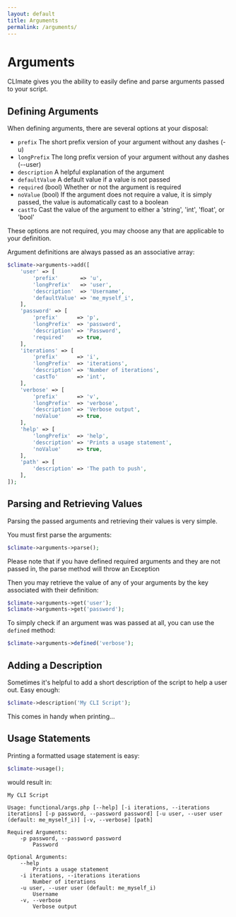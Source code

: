 ```yaml
---
layout: default
title: Arguments
permalink: /arguments/
---
```


Arguments
==============

CLImate gives you the ability to easily define and parse arguments passed to your script.

## Defining Arguments

When defining arguments, there are several options at your disposal:

+ `prefix` The short prefix version of your argument without any dashes (-u)
+ `longPrefix` The long prefix version of your argument without any dashes (--user)
+ `description` A helpful explanation of the argument
+ `defaultValue` A default value if a value is not passed
+ `required` (bool) Whether or not the argument is required
+ `noValue` (bool) If the argument does not require a value, it is simply passed, the value is automatically cast to a boolean
+ `castTo` Cast the value of the argument to either a 'string', 'int', 'float', or 'bool'

These options are not required, you may choose any that are applicable to your definition.

Argument definitions are always passed as an associative array:

~~~php
$climate->arguments->add([
    'user' => [
        'prefix'       => 'u',
        'longPrefix'   => 'user',
        'description'  => 'Username',
        'defaultValue' => 'me_myself_i',
    ],
    'password' => [
        'prefix'      => 'p',
        'longPrefix'  => 'password',
        'description' => 'Password',
        'required'    => true,
    ],
    'iterations' => [
        'prefix'      => 'i',
        'longPrefix'  => 'iterations',
        'description' => 'Number of iterations',
        'castTo'      => 'int',
    ],
    'verbose' => [
        'prefix'      => 'v',
        'longPrefix'  => 'verbose',
        'description' => 'Verbose output',
        'noValue'     => true,
    ],
    'help' => [
        'longPrefix'  => 'help',
        'description' => 'Prints a usage statement',
        'noValue'     => true,
    ],
    'path' => [
        'description' => 'The path to push',
    ],
]);
~~~

## Parsing and Retrieving Values

Parsing the passed arguments and retrieving their values is very simple.

You must first parse the arguments:

~~~php
$climate->arguments->parse();
~~~

<p class="message-notice">Please note that if you have defined required arguments and they are not passed in, the parse method will throw an Exception</p>

Then you may retrieve the value of any of your arguments by the key associated with their definition:

~~~php
$climate->arguments->get('user');
$climate->arguments->get('password');
~~~

To simply check if an argument was was passed at all, you can use the `defined` method:

~~~php
$climate->arguments->defined('verbose');
~~~

## Adding a Description

Sometimes it's helpful to add a short description of the script to help a user out. Easy enough:

~~~php
$climate->description('My CLI Script');
~~~

This comes in handy when printing...

## Usage Statements

Printing a formatted usage statement is easy:

~~~php
$climate->usage();
~~~

would result in:

~~~
My CLI Script

Usage: functional/args.php [--help] [-i iterations, --iterations iterations] [-p password, --password password] [-u user, --user user (default: me_myself_i)] [-v, --verbose] [path]

Required Arguments:
    -p password, --password password
        Password

Optional Arguments:
    --help
        Prints a usage statement
    -i iterations, --iterations iterations
        Number of iterations
    -u user, --user user (default: me_myself_i)
        Username
    -v, --verbose
        Verbose output
~~~
